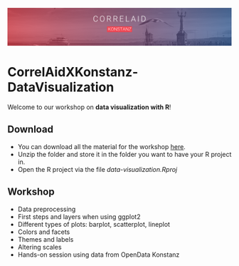 ![CorrelAid X Konstanz Header](https://github.com/CorrelAid/correlaidx-kn-datavisualization/blob/main/header.png?raw=true)

# CorrelAidXKonstanz-DataVisualization

Welcome to our workshop on **data visualization with R**!

## Download
- You can download all the material for the workshop [here](https://github.com/ZoeWolter/CorrelAidXKonstanz-DataVisualization/archive/main.zip).
- Unzip the folder and store it in the folder you want to have your R project in.
- Open the R project via the file *data-visualization.Rproj*

## Workshop

- Data preprocessing
- First steps and layers when using ggplot2
- Different types of plots: barplot, scatterplot, lineplot
- Colors and facets
- Themes and labels
- Altering scales
- Hands-on session using data from OpenData Konstanz
